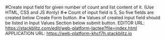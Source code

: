 #Create input field for given number of count and list content of it. (Use HTML, CSS and JS #only)
#➔ Count of input field is 5, So five fields are created below Create Form button.
#➔ Values of created input field should be listed in Input Values Section below submit button.
EDITOR URL:
https://stackblitz.com/edit/web-platform-lactee?file=index.html
APPLICATION URL:
https://web-platform-khcf7h.stackblitz.io
